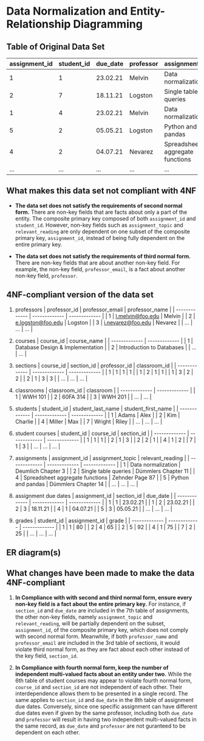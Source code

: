# Data Normalization and Entity-Relationship Diagramming
## Table of Original Data Set
| assignment_id | student_id | due_date | professor | assignment_topic                | classroom | grade | relevant_reading    | professor_email   |
| :------------ | :--------- | :------- | :-------- | :------------------------------ | :-------- | :---- | :------------------ | :---------------- |
| 1             | 1          | 23.02.21 | Melvin    | Data normalization              | WWH 101   | 80    | Deumlich Chapter 3  | l.melvin@foo.edu  |
| 2             | 7          | 18.11.21 | Logston   | Single table queries            | 60FA 314  | 25    | Dümmlers Chapter 11 | e.logston@foo.edu |
| 1             | 4          | 23.02.21 | Melvin    | Data normalization              | WWH 101   | 75    | Deumlich Chapter 3  | l.melvin@foo.edu  |
| 5             | 2          | 05.05.21 | Logston   | Python and pandas               | 60FA 314  | 92    | Dümmlers Chapter 14 | e.logston@foo.edu |
| 4             | 2          | 04.07.21 | Nevarez   | Spreadsheet aggregate functions | WWH 201   | 65    | Zehnder Page 87     | i.nevarez@foo.edu |
| ...           | ...        | ...      | ...       | ...                             | ...       | ...   | ...                 | ...               |

## What makes this data set not compliant with 4NF
- **The data set does not satisfy the requirements of second normal form.** There are non-key fields that are facts about only a part of the entity. The composite primary key composed of both `assignment_id` and `student_id`. However, non-key fields such as `assignment_topic` and `relevant_reading` are only dependent on one subset of the composite primary key, `assignment_id`, instead of being fully dependent on the entire primary key.

- **The data set does not satisfy the requirements of third normal form.** There are non-key fields that are about another non-key field. For example, the non-key field, `professor_email`, is a fact about another non-key field, `professor`.

## 4NF-compliant version of the data set
1. professors
| professor_id  | professor_email  | professor_name |
| ------------- | ------------- | ------------- |
| 1  | l.melvin@foo.edu  | Melvin  |
| 2  | e.logston@foo.edu  | Logston  |
| 3  | i.nevarez@foo.edu  | Nevarez  |
| ...  | ...  | ...  |

2. courses
| course_id  | course_name |
| ------------- | ------------- |
| 1  | Database Design & Implementation  |
| 2  | Introduction to Databases  |
| ...  | ...  |

3. sections
| course_id  | section_id | professor_id  | classroom_id  |
| ------------- | ------------- | ------------- |
| 1  | 1  | 1  | 1  |
| 1  | 2  | 1  | 1  |
| 1  | 3  | 2  | 2  |
| 2  | 1  | 3  | 3  |
| ...  | ...  | ...  |

4. classrooms
| classroom_id  | classroom |
| ------------- | ------------- |
| 1  | WWH 101  |
| 2  | 60FA 314  |
| 3  | WWH 201  |
| ...  | ...  |


5. students
| student_id  | student_last_name | student_first_name  |
| ------------- | ------------- | ------------- |
| 1  | Adams  | Alex  |
| 2  | Kim  | Charlie  |
| 4  | Miller  | Max  |
| 7  | Wright  | Riley  |
| ...  | ...  | ...   |

6. student courses
| student_id  | course_id | section_id  |
| ------------- | ------------- | ------------- |
| 1  | 1  | 1  |
| 2  | 1  | 3  |
| 2  | 2  | 1  |
| 4  | 1  | 2  |
| 7  | 1  | 3  |
| ...  | ...  | ...   |

7. assignments
| assignment_id  | assignment_topic | relevant_reading  |
| ------------- | ------------- | ------------- |
| 1  | Data normalization  | Deumlich Chapter 3  |
| 2  | Single table queries  | Dümmlers Chapter 11  |
| 4  | Spreadsheet aggregate functions  | Zehnder Page 87  |
| 5  | Python and pandas  | Dümmlers Chapter 14  |
| ...  | ...  | ...  |

8. assignment due dates
| assignment_id  | section_id | due_date  |
| ------------- | ------------- | ------------- |
| 1  | 1  | 23.02.21  |
| 1  | 2  | 23.02.21  |
| 2  | 3  | 18.11.21  |
| 4  | 1  | 04.07.21  |
| 5  | 3  | 05.05.21  |
| ...  | ...  | ...   |

9. grades
| student_id  | assignment_id | grade  |
| ------------- | ------------- | ------------- |
| 1  | 1  | 80  |
| 2  | 4  | 65  |
| 2  | 5  | 92  |
| 4  | 1  | 75  |
| 7  | 2  | 25  |
| ...  | ...  | ...   |


## ER diagram(s)

## What changes have been made to make the data 4NF-compliant
1. **In Compliance with with second and third normal form, ensure every non-key field is a fact about the entire primary key.** For instance, if `section_id` and `due_date` are included in the 7th table of assignments, the other non-key fields, namely `assignment_topic` and `relevant_reading`, will be partially dependent on the subset, `assignment_id`, of the composite primary key, which does not comply with second normal form. Meanwhile, if both `professor_name` and `professor_email` are included in the 3rd table of sections, it would violate third normal form, as they are fact about each other instead of the key field, `section_id`.

2. **In Compliance with fourth normal form, keep the number of independent multi-valued facts about an entity under two.** While the 6th table of student courses may appear to violate fourth normal form, `course_id` and `section_id` are not independent of each other. Their interdependence allows them to be presented in a single record. The same applies to `section_id` and `due_date` in the 8th table of assignment due dates. Conversely, since one specific assignment can have different due dates even if given by the same professor, including both `due_date` and `professor` will result in having two independent multi-valued facts in the same record, as `due_date` and `professor` are not guranteed to be dependent on each other.